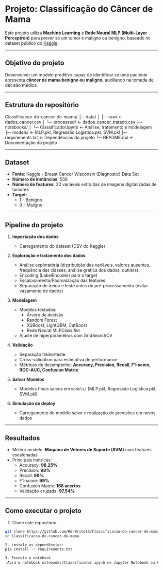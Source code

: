 
# Projeto: Classificação do Câncer de Mama

Este projeto utiliza **Machine Learning** e **Rede Neural MLP (Multi-Layer Perceptron)** para prever se um tumor é maligno ou benigno, baseado no dataset público do [Kaggle](https://www.kaggle.com/datasets/uciml/breast-cancer-wisconsin-data).

---

## Objetivo do projeto

Desenvolver um modelo preditivo capaz de identificar se uma paciente apresenta **câncer de mama benigno ou maligno**, auxiliando na tomada de decisão médica.

---

## Estrutura do repositório

Classificacao-do-cancer-de-mama/
├─ data/
│ ├─ raw/ <- dados_cancer.csv
│ └─ processed/ <- dados_cancer_tratado.csv
├─ notebooks/
│ └─ Classificador.ipynb <- Análise, tratamento e modelagem
├─ models/ <- MLP.pkl, Regressão Logistica.pkl, SVM.pkl
├─ requirements.txt <- Dependências do projeto
└─ README.md <- Documentação do projeto

---

## Dataset

- **Fonte**: Kaggle - Breast Cancer Wisconsin (Diagnostic) Data Set  
- **Número de instâncias**: 569  
- **Número de features**: 30 variáveis extraídas de imagens digitalizadas de tumores  
- **Target**:
  - 1 - Benigno
  - 0 - Maligno

---

## Pipeline do projeto

1. **Importação dos dados**  
   - Carregamento do dataset (CSV do Kaggle)  

2. **Exploração e tratamento dos dados**  
   - Análise exploratória (distribuição das variáveis, valores ausentes, frequência das classes, análise gráfica dos dados, outliers)  
   - Encoding (LabelEncoder) para o target  
   - Escalonamento/Padronização das features  
   - Separação de treino e teste antes do pré-processamento (evitar vazamento de dados)  

3. **Modelagem**  
   - Modelos testados:
     - Árvore de decisão
     - Random Forest
     - XGBoost, LightGBM, CatBoost
     - Rede Neural MLPClassifier
   - Ajuste de hiperparâmetros com GridSearchCV  

4. **Validação**  
   - Separação treino/teste  
   - Cross-validation para estimativa de performance  
   - Métricas de desempenho: **Accuracy, Precision, Recall, F1-score, ROC-AUC, Confusion Matrix**  

5. **Salvar Modelos**  
   - Modelos finais salvos em `models/` (MLP.pkl, Regressão Logística.pkl, SVM.pkl)  

6. **Simulação de deploy**  
   - Carregamento do modelo salvo e realização de previsões em novos dados  

---

## Resultados

- Melhor modelo: **Máquina de Vetores de Suporte (SVM)** com features escalonadas  
- Principais métricas:
  - Accuracy: **98,25%**
  - Precision: **98%**
  - Recall: **99%**
  - F1-score: **99%**
  - Confusion Matrix: **168 acertos**
  - Validação cruzada: **97,54%**

---

## Como executar o projeto

1. Clone este repositório:

```bash
git clone https://github.com/Rd-Brito13/Classificacao-do-cancer-de-mama.git
cd Classificacao-do-cancer-de-mama

2. instale as dependências:
pip install -r requirements.txt

3. Execute o notebook
-Abra o notebook notebooks/Classificador.ipynb no Jupyter Notebook ou Google Colab
